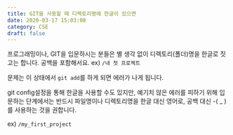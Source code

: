 ```yaml
---
title: GIT을 사용할 때 디렉토리명에 한글이 있으면
date: 2020-03-17 15:03:08
category: CSE
draft: false
---
```


프로그래밍이나, GIT을 입문하시는 분들은 별 생각 없이 디렉토리(폴더)명을 한글로 짓고는 합니다. 공백을 포함해서요. ex) `/내 첫 프로젝트`

문제는 이 상태에서 `git add`를 하게 되면 에러가 나게 됩니다.

git config설정을 통해 한글을 사용할 수도 있지만, 예기치 않은 에러를 피하기 위해 입문하는 단계에서는 반드시 파일명이나 디렉토리명을 한글 대신 영어로, 공백 대신 -( \_ )를 사용하는 것을 권합니다.

ex) `/my_first_project`

